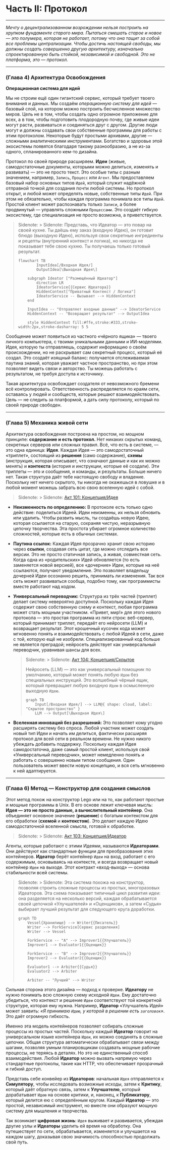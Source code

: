 # Часть II: Протокол

---

_Мечту о децентрализованном возрождении нельзя построить на хрупком фундаменте старого мира. Пытаться смешать старое и новое — это полумера, которая не работает, потому что она тащит за собой все проблемы централизации. Чтобы достичь настоящей свободы, мы должны создать совершенно другую архитектуру, изначально спроектированную быть стойкой, независимой и свободной. Это не платформа, это — протокол._

---

### (Глава 4) Архитектура Освобождения

**Операционная система для идей**

Мы не строим ещё один гигантский сервис, который требует твоего внимания и данных. Мы создаём _операционную систему для идей_ — базовый слой, на котором можно построить бесчисленное множество миров. Цель не в том, чтобы создать одно огромное приложение для всех, а в том, чтобы подготовить плодородную почву, где живые идеи могут расти, развиваться и соединяться друг с другом. Другие люди могут и должны создавать свои собственные программы для работы с этим протоколом. Некоторые будут простыми архивами, другие — сложными аналитическими инструментами. Богатство и здоровье этой экосистемы появятся благодаря такому разнообразию, а не из-за одного, спланированного кем-то дизайна.

Протокол по своей природе расширяем. **Идеи** (живые, самодостаточные документы, которыми можно делиться, изменять и развивать) — это не просто текст. Это особые типы с разным значением, например, `Запись`, `Процесс` или `Агент`. Мы предоставляем базовый набор основных типов `Идей`, который служит надёжной отправной точкой для создания почти любой системы. Но протокол открыт, и любой может определять новые, собственные типы `Идей`. При этом не обязательно, чтобы каждая программа понимала все типы `Идей`. Простой клиент может распознавать только `Записи`, а более продвинутый — управлять сложными `Процессами`. Это создаёт гибкую экосистему, где специализация не просто возможна, а приветствуется.

> Sidenote: > Sidenote: Представь, что Идеатор — это повар на своей кухне. Ты даёшь ему заказ (входную Идею), он готовит блюдо (выходную Идею), используя свои секретные ингредиенты и рецепты (внутренний контекст и логика), но никогда не показывает тебе свою кухню. Ты получаешь только готовый результат.
>
> ```mermaid
> flowchart TB
>         InputIdea[/Входная Идея/]
>         OutputIdea[\Выходная Идея\]
>
>     subgraph Ideator ["Размещённый Идеатор"]
>         direction LR
>         IdeatorService{{Сервис Идеатора}}
>         HiddenContext["Приватный Контекст / Логика"]
>         IdeatorService -- Вызывает --> HiddenContext
>     end
>
>     InputIdea -- "Отправляет входные данные" --> IdeatorService
>     HiddenContext -- "Возвращает результат" --> OutputIdea
>
>     style HiddenContext fill:#ffe,stroke:#333,stroke-width:2px,stroke-dasharray: 5 5
> ```

Сообщение может появиться из частного «чёрного ящика» — твоего личного компьютера, с твоими уникальными данными и ИИ-моделями. Идея, которую ты отправляешь, содержит информацию о своём происхождении, но не раскрывает сам секретный процесс, который её создал. Это создаёт изящный баланс: получается отслеживаемая паутина знаний, которая уважает частное пространство, но при этом позволяет видеть связи и авторство. Ты можешь работать с результатом, не требуя доступа к источнику.

Такая архитектура освобождает создателя от невозможного бремени всё контролировать. Ответственность распределяется по краям сети, оставаясь у людей и сообществ, которые решают взаимодействовать. Цель — не следить за платформой, а дать силу протоколу, который по своей природе свободен.

---

### (Глава 5) Механика живой сети

Архитектура освобождения построена на простом, но мощном принципе: **содержание и есть протокол.** Нет никаких скрытых команд, секретных серверов или сложных правил. Всё, что есть в системе, — это одна единица: **Идея**. Каждая Идея — это самодостаточный «триплет», состоящий из **решения** (само содержание), **схемы** (инструкция, которая описывает, что означают данные и как их можно менять) и **контекста** (история и инструкции, которые её создали). Эти триплеты — это и сообщения, и команды, и результаты. Больше ничего нет. Такая структура даёт тебе настоящую свободу и владение. Поскольку нет ничего скрытого, ты никогда не окажешься в ловушке и в любой момент можешь забрать всю свою вселенную идей с собой.

> Sidenote: > Sidenote: [Акт 101: Концепция/Идея](../acts/101_concept_idea.md)

- **Неизменность по определению:** В протоколе есть только одно действие: поделиться Идеей. Идеи неизменны, их нельзя обновить или удалить. Чтобы развить мысль, ты создаёшь новую Идею, которая ссылается на старую, сохраняя чистую, неразрывную цепочку творчества. Эта простота убирает огромное количество сложностей, которые есть в обычных системах.

- **Паутина ссылок:** Каждая Идея прозрачно хранит свою историю через **ссылки**, создавая сеть цитат, где можно отследить все версии. Это не просто статичная запись, а живая, совместная сеть. Когда одна из «родительских» Идей обновляется (то есть заменяется новой версией), все «дочерние» Идеи, которые на неё ссылаются, получают уведомление. Это позволяет владельцу дочерней Идеи осознанно решить, принимать ли изменения. Так вся сеть может развиваться сообща, подобно тому, как программисты вместе работают над кодом.

- **Универсальный переводчик:** Структура из трёх частей (триплет) делает систему невероятно доступной. Поскольку каждая Идея содержит свою собственную схему и контекст, любая программа может стать мощным участником. «Привет, мир!» для этого нового протокола — это простая программа из пяти строк: веб-сервер, который принимает триплет, передаёт его нейросети (LLM) и возвращает результат. Этот крошечный кусочек кода может мгновенно понять и взаимодействовать с любой Идеей в сети, даже с той, которую ещё не изобрели. Специализированный код больше не является преградой; нейросеть действует как универсальный переводчик, уравнивая шансы для всех.

  > Sidenote: > Sidenote: [Акт 104: Концепция/Скрытое](../acts/104_concept_latent_.md)
  >
  > Нейросеть (LLM) — это как универсальный помощник по умолчанию, который может понять любую `Идею` без специальных инструкций. Это волшебный чёрный ящик, который превращает любую входную `Идею` в осмысленную выходную `Идею`.
  >
  > ```mermaid
  > graph TB
  >     Input[/Входная Идея/] --> LLM@{ shape: cloud, label: "Скрытое пространство" }
  >     LLM --> Output[\Выходная Идея\]
  > ```

- **Вселенная инноваций без разрешений:** Это позволяет кому угодно расширять систему без спроса. Любой участник может создать новый тип Идеи и начать им делиться, фактически расширяя протокол для всей сети в реальном времени. Не нужно никого убеждать добавить поддержку. Поскольку каждая Идея самодостаточна, даже самый простой клиент, используя свой «Универсальный переводчик», может немедленно понять и работать с совершенно новым типом сообщения. Один пользователь может ввести новую концепцию, и вся сеть мгновенно к ней адаптируется.

---

### (Глава 6) Метод — Конструктор для создания смыслов

Этот метод похож на конструктор Lego или на то, как работают простые и мощные программы в Unix. В его основе лежит ключевая мысль: **Идея — это не просто данные, а вычислительный контейнер**. Она объединяет основное значение (**решение**) с богатым контекстом для его обработки (**схемой** и **контекстом**). Это делает каждую Идею самодостаточной вселенной смысла, готовой к обработке.

> Sidenote: > Sidenote: [Акт 103: Концепция/Идеатор](../acts/103_concept_ideator.md)

Агенты, которые работают с этими Идеями, называются **Идеаторами**. Они действуют как стандартные функции для преобразования этих контейнеров. **Идеатор** берёт контейнер `Идеи` на вход, работает с его содержимым, основываясь на контексте, и всегда возвращает новый контейнер `Идеи` на выходе. Этот контракт «вход-выход» — основа стабильности всей системы.

> Sidenote: > Sidenote: Эта система похожа на конструктор, позволяя строить сложные процессы из простых, многоразовых Идеаторов. Эта схема показывает типичный цикл развития идеи: она разделяется на несколько версий, каждая обрабатывается своей цепочкой «Улучшателей» и «Оценщиков», а затем «Судья» выбирает лучший результат для следующего круга доработки.
>
> ```mermaid
> graph TD
>     Vessel{Хранилище} --> Writer{{Писатель}}
>     Writer --> ForkService[Сервис разделения]
>     Writer --> Vessel
>
>     ForkService -- "A" --> Improver1{{Улучшатель}}
>     Improver1 --> Evaluator1{{Оценщик}}
>
>     ForkService -- "B" --> Improver2{{Улучшатель}}
>     Improver2 --> Evaluator2{{Оценщик}}
>
>     Evaluator1 --> Arbiter{{Судья}}
>     Evaluator2 --> Arbiter
>
>     Arbiter -- "Лучший" --> Writer
> ```

Сильная сторона этого дизайна — подход к проверке. **Идеатору** не нужно понимать всю сложную схему исходной `Идеи`. Ему достаточно убедиться, что контекст и решение `Идеи` соответствуют той конкретной структуре, которая ему нужна. Например, **Идеатор** «Улучшатель Идей» может заявить: _«Я принимаю `Идею`, у которой в решении есть `заголовок`»_. Это даёт огромную гибкость.

Именно эта модель контейнеров позволяет собирать сложные процессы из простых частей. Поскольку каждый **Идеатор** говорит на универсальном языке контейнера `Идеи`, их можно соединять в сложные цепочки. Общая структура автоматически обрабатывает связи между шагами, позволяя умным планировщикам создавать мощные рабочие процессы, не теряясь в деталях. Но это не единственный способ взаимодействия. Любой **Идеатор** можно вызвать напрямую через стандартные протоколы, такие как HTTP, что обеспечивает прозрачный и гибкий доступ.

Представь себе конвейер из **Идеаторов**: начальная `Идея` отправляется к **Симулятору**, чтобы исследовать возможные исходы, затем к **Критику**, который даёт обратную связь, затем к **Улучшателю**, который дорабатывает `Идею` на основе критики, и, наконец, к **Публикатору**, который делится ею с определённым кругом. Каждый **Идеатор** — это простой, независимый инструмент, но вместе они образуют мощную систему для мышления и творчества.

Так возникает **цифровая жизнь**: `Идея` выживает и развивается, убеждая другие узлы и **Идеаторы** уделить ей время на обработку. Она путешествует по сети, обрабатывается, изменяется и улучшается на каждом шагу, доказывая свою значимость способностью продолжать свой путь.
